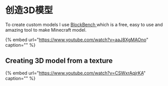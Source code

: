 # 创造3D模型

To create custom models I use [BlockBench ](https://blockbench.net/)which is a free, easy to use and amazing tool to make Minecraft model.

{% embed url="https://www.youtube.com/watch?v=aaJ8XgMAOno" caption="" %}

## Creating 3D model from a texture

{% embed url="https://www.youtube.com/watch?v=CSWxrAqjrKA" caption="" %}

